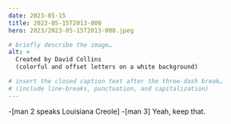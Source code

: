 ```yaml
---
date: 2023-05-15
title: 2023-05-15T2013-000
hero: 2023/2023-05-15T2013-000.jpeg

# briefly describe the image…
alt: >
  Created by David Collins
  (colorful and offset letters on a white background)

# insert the closed caption text after the three-dash break…
# (include line-breaks, punctuation, and capitalization)
---
```


-[man 2 speaks Louisiana Creole]
-[man 3] Yeah, keep that.

